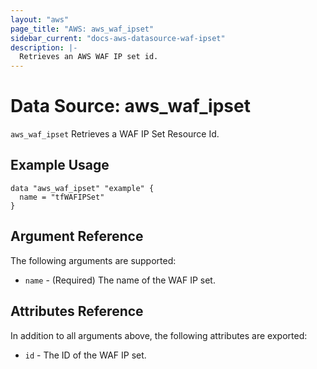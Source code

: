 ```yaml
---
layout: "aws"
page_title: "AWS: aws_waf_ipset"
sidebar_current: "docs-aws-datasource-waf-ipset"
description: |-
  Retrieves an AWS WAF IP set id.
---
```


# Data Source: aws_waf_ipset

`aws_waf_ipset` Retrieves a WAF IP Set Resource Id.

## Example Usage

```hcl
data "aws_waf_ipset" "example" {
  name = "tfWAFIPSet"
}
```

## Argument Reference

The following arguments are supported:

* `name` - (Required) The name of the WAF IP set.

## Attributes Reference
In addition to all arguments above, the following attributes are exported:

* `id` - The ID of the WAF IP set.